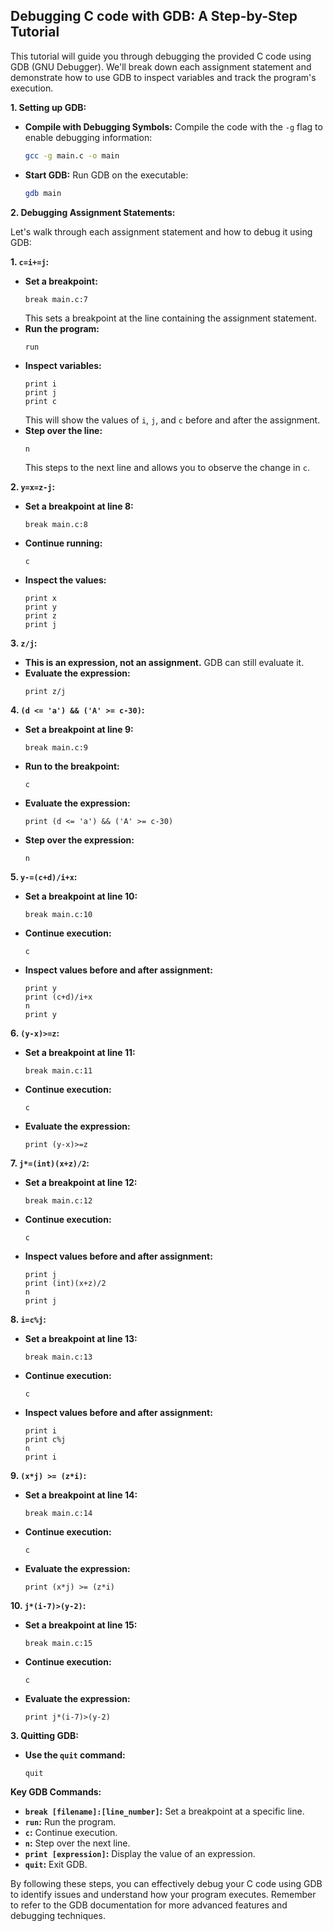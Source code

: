 ## Debugging C code with GDB: A Step-by-Step Tutorial

This tutorial will guide you through debugging the provided C code using GDB (GNU Debugger). We'll break down each assignment statement and demonstrate how to use GDB to inspect variables and track the program's execution.

**1. Setting up GDB:**

* **Compile with Debugging Symbols:** Compile the code with the `-g` flag to enable debugging information:
   ```bash
   gcc -g main.c -o main
   ```
* **Start GDB:** Run GDB on the executable:
   ```bash
   gdb main
   ```

**2. Debugging Assignment Statements:**

Let's walk through each assignment statement and how to debug it using GDB:

**1. `c=i+=j`:**

* **Set a breakpoint:**
   ```gdb
   break main.c:7
   ```
  This sets a breakpoint at the line containing the assignment statement.
* **Run the program:**
   ```gdb
   run
   ```
* **Inspect variables:**
   ```gdb
   print i
   print j
   print c
   ```
  This will show the values of `i`, `j`, and `c` before and after the assignment.
* **Step over the line:**
   ```gdb
   n
   ```
  This steps to the next line and allows you to observe the change in `c`.

**2. `y=x=z-j`:**

* **Set a breakpoint at line 8:**
   ```gdb
   break main.c:8
   ```
* **Continue running:**
   ```gdb
   c
   ```
* **Inspect the values:**
   ```gdb
   print x
   print y
   print z
   print j
   ```

**3. `z/j`:**

* **This is an expression, not an assignment.** GDB can still evaluate it.
* **Evaluate the expression:**
   ```gdb
   print z/j
   ```

**4. `(d <= 'a') && ('A' >= c-30)`:**

* **Set a breakpoint at line 9:**
   ```gdb
   break main.c:9
   ```
* **Run to the breakpoint:**
   ```gdb
   c
   ```
* **Evaluate the expression:**
   ```gdb
   print (d <= 'a') && ('A' >= c-30)
   ```
* **Step over the expression:**
   ```gdb
   n
   ```

**5. `y-=(c+d)/i+x`:**

* **Set a breakpoint at line 10:**
   ```gdb
   break main.c:10
   ```
* **Continue execution:**
   ```gdb
   c
   ```
* **Inspect values before and after assignment:**
   ```gdb
   print y
   print (c+d)/i+x
   n
   print y
   ```

**6. `(y-x)>=z`:**

* **Set a breakpoint at line 11:**
   ```gdb
   break main.c:11
   ```
* **Continue execution:**
   ```gdb
   c
   ```
* **Evaluate the expression:**
   ```gdb
   print (y-x)>=z
   ```

**7. `j*=(int)(x+z)/2`:**

* **Set a breakpoint at line 12:**
   ```gdb
   break main.c:12
   ```
* **Continue execution:**
   ```gdb
   c
   ```
* **Inspect values before and after assignment:**
   ```gdb
   print j
   print (int)(x+z)/2
   n
   print j
   ```

**8. `i=c%j`:**

* **Set a breakpoint at line 13:**
   ```gdb
   break main.c:13
   ```
* **Continue execution:**
   ```gdb
   c
   ```
* **Inspect values before and after assignment:**
   ```gdb
   print i
   print c%j
   n
   print i
   ```

**9. `(x*j) >= (z*i)`:**

* **Set a breakpoint at line 14:**
   ```gdb
   break main.c:14
   ```
* **Continue execution:**
   ```gdb
   c
   ```
* **Evaluate the expression:**
   ```gdb
   print (x*j) >= (z*i)
   ```

**10. `j*(i-7)>(y-2)`:**

* **Set a breakpoint at line 15:**
   ```gdb
   break main.c:15
   ```
* **Continue execution:**
   ```gdb
   c
   ```
* **Evaluate the expression:**
   ```gdb
   print j*(i-7)>(y-2)
   ```

**3. Quitting GDB:**

* **Use the `quit` command:**
   ```gdb
   quit
   ```

**Key GDB Commands:**

* **`break [filename]:[line_number]`:** Set a breakpoint at a specific line.
* **`run`:** Run the program.
* **`c`:** Continue execution.
* **`n`:** Step over the next line.
* **`print [expression]`:** Display the value of an expression.
* **`quit`:** Exit GDB.

By following these steps, you can effectively debug your C code using GDB to identify issues and understand how your program executes. Remember to refer to the GDB documentation for more advanced features and debugging techniques. 
